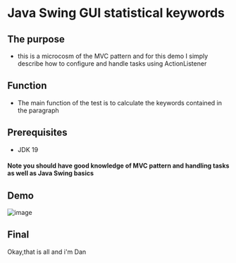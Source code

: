 # Java Swing GUI statistical keywords
## The purpose
- this is a microcosm of the MVC pattern and for this demo I simply describe how to configure and handle tasks using ActionListener
## Function
- The main function of the test is to calculate the keywords contained in the paragraph
## Prerequisites
- JDK 19
#### Note you should have good knowledge of MVC pattern and handling tasks as well as Java Swing basics
## Demo
![image](https://user-images.githubusercontent.com/127305381/229303858-3b4da5b0-e28a-49e0-84aa-fab907e84262.png)

## Final
Okay,that is all and i'm Dan 
